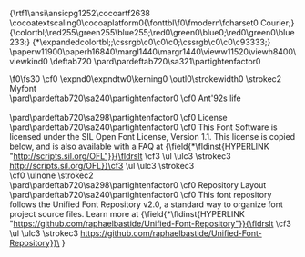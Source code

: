 {\rtf1\ansi\ansicpg1252\cocoartf2638
\cocoatextscaling0\cocoaplatform0{\fonttbl\f0\fmodern\fcharset0 Courier;}
{\colortbl;\red255\green255\blue255;\red0\green0\blue0;\red0\green0\blue233;}
{\*\expandedcolortbl;;\cssrgb\c0\c0\c0;\cssrgb\c0\c0\c93333;}
\paperw11900\paperh16840\margl1440\margr1440\vieww11520\viewh8400\viewkind0
\deftab720
\pard\pardeftab720\sa321\partightenfactor0

\f0\fs30 \cf0 \expnd0\expndtw0\kerning0
\outl0\strokewidth0 \strokec2 Myfont\
\pard\pardeftab720\sa240\partightenfactor0
\cf0 Ant\'92s life\
\
\pard\pardeftab720\sa298\partightenfactor0
\cf0 License\
\pard\pardeftab720\sa240\partightenfactor0
\cf0 This Font Software is licensed under the SIL Open Font License, Version 1.1. This license is copied below, and is also available with a FAQ at {\field{\*\fldinst{HYPERLINK "http://scripts.sil.org/OFL"}}{\fldrslt \cf3 \ul \ulc3 \strokec3 http://scripts.sil.org/OFL}}\cf3 \ul \ulc3 \strokec3 \
\cf0 \ulnone \strokec2 \
\pard\pardeftab720\sa298\partightenfactor0
\cf0 Repository Layout\
\pard\pardeftab720\sa240\partightenfactor0
\cf0 This font repository follows the Unified Font Repository v2.0, a standard way to organize font project source files. Learn more at {\field{\*\fldinst{HYPERLINK "https://github.com/raphaelbastide/Unified-Font-Repository"}}{\fldrslt \cf3 \ul \ulc3 \strokec3 https://github.com/raphaelbastide/Unified-Font-Repository}}\
}